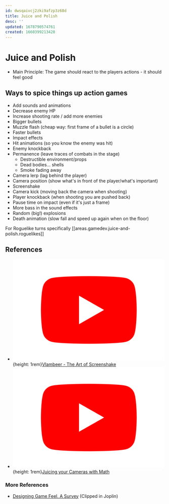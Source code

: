 ```yaml
---
id: dwsqaivcj2zki9afzp3z68d
title: Juice and Polish
desc: ''
updated: 1678790574761
created: 1660399213428
---
```

# Juice and Polish
- Main Principle: The game should react to the players actions - it should feel good

## Ways to spice things up action games
- Add sounds and animations
- Decrease enemy HP
- Increase shooting rate / add more enemies
- Bigger bullets
- Muzzle flash (cheap way: first frame of a bullet is a circle)
- Faster bullets
- Impact effects
- Hit animations (so you know the enemy was hit)
- Enemy knockback
- Permanence (leave traces of combats in the stage)
  - Destructible environment/props
  - Dead bodies... shells
  - Smoke fading away
- Camera lerp (lag behind the player)
- Camera position (show what's in front of the player/what's important)
- Screenshake
- Camera kick (moving back the camera when shooting)
- Player knockback (when shooting you are pushed back)
- Pause time on impact (even if it's just a frame)
- More bass in the sound effects
- Random (big!) explosions
- Death animation (slow fall and speed up again when on the floor)


For Roguelike turns specifically [[areas.gamedev.juice-and-polish.roguelikes]]

## References
- ![Youtube Icon](assets/youtube-icon.svg){height: 1rem}[Vlambeer - The Art of Screenshake](https://www.youtube.com/watch?v=AJdEqssNZ-U)
- ![Youtube Icon](assets/youtube-icon.svg){height: 1rem}[Juicing your Cameras with Math](https://www.youtube.com/watch?v=tu-Qe66AvtY)

### More References
- [Designing Game Feel. A Survey](https://arxiv.org/pdf/2011.09201.pdf) (Clipped in Joplin)
